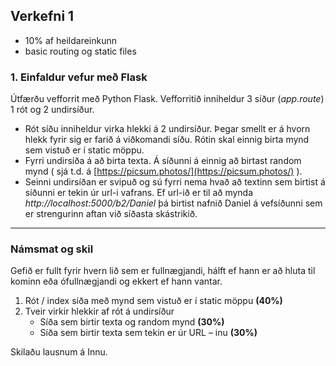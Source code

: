 ## Verkefni 1 
- 10% af heildareinkunn
- basic routing og static files

### 1. Einfaldur vefur með Flask 

Útfærðu vefforrit með Python Flask. Vefforritið inniheldur 3 síður (_app.route_) 1 rót og 2 undirsíður.
   - Rót síðu inniheldur virka hlekki á 2 undirsíður. Þegar smellt er á hvorn hlekk fyrir sig er farið á viðkomandi síðu. Rótin skal einnig birta mynd sem vistuð er í static möppu.
   - Fyrri undirsíða á að birta texta. Á síðunni á einnig að birtast random mynd ( sjá t.d. á [https://picsum.photos/](https://picsum.photos/) ).
   - Seinni undirsíðan er svipuð og sú fyrri nema hvað að textinn sem birtist á síðunni er tekin úr url-i vafrans. Ef url-ið er til að mynda _http://localhost:5000/b2/Daniel_ þá birtist nafnið Daniel á vefsíðunni sem er strengurinn aftan við síðasta skástrikið.

---

### Námsmat og skil
Gefið er fullt fyrir hvern lið sem er fullnægjandi, hálft ef hann er að hluta til kominn eða ófullnægjandi og ekkert ef hann vantar.

1. Rót / index síða með mynd sem vistuð er í static möppu **(40%)**
2. Tveir virkir hlekkir af rót á undirsíður
   - Síða sem birtir texta og random mynd **(30%)**
   - Síða sem birtir texta sem tekin er úr URL – inu **(30%)**

Skilaðu lausnum á Innu.
